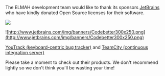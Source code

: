 The ELMAH development team would like to thank its sponsors [JetBrains](http://www.jetbrains.com/) who have kindly donated Open Source licenses for their software.

[![](http://elmah.googlecode.com/svn/wiki/resharper.png)](http://www.jetbrains.com/resharper/)

![http://www.jetbrains.com/img/banners/Codebetter300x250.png](http://www.jetbrains.com/img/banners/Codebetter300x250.png)

[YouTrack (keyboard-centric bug tracker)](http://www.jetbrains.com/youtrack) and
[TeamCity (continuous integration server)](http://www.jetbrains.com/teamcity)

Please take a moment to check out their products. We don't recommend lightly so we don't think you'll be wasting your time!